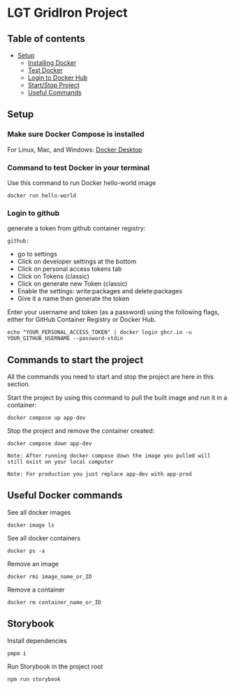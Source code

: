 # LGT GridIron Project

## Table of contents

- [Setup](#setup)
  - [Installing Docker](#make-sure-docker-compose-is-installed)
  - [Test Docker](#command-to-test-docker-in-your-terminal)
  - [Login to Docker Hub](#login-to-docker-hub)
  - [Start/Stop Project](#commands-to-start-the-project)
  - [Useful Commands](#useful-docker-commands)

## Setup

### Make sure Docker Compose is installed

For Linux, Mac, and Windows: [Docker Desktop ](https://docs.docker.com/desktop/install/linux-install/)

### Command to test Docker in your terminal

Use this command to run Docker hello-world image

```
docker run hello-world
```

### Login to github

generate a token from github container registry:

`github:`

- go to settings
- Click on developer settings at the bottom
- Click on personal access tokens tab
- Click on Tokens (classic)
- Click on generate new Token (classic)
- Enable the settings: write:packages and delete:packages
- Give it a name then generate the token

Enter your username and token (as a password) using the following flags, either for GitHub Container Registry or Docker
Hub.

```
echo "YOUR_PERSONAL_ACCESS_TOKEN" | docker login ghcr.io -u YOUR_GITHUB_USERNAME --password-stdin
```

## Commands to start the project

All the commands you need to start and stop the project are here in this section.

Start the project by using this command to pull the built image and run it in a container:

```
docker compose up app-dev
```

Stop the project and remove the container created:

```
docker compose down app-dev
```

`Note: After running docker compose down the image you pulled will still exist on your local computer`

`Note: For production you just replace app-dev with app-prod`

## Useful Docker commands

See all docker images

```
docker image ls
```

See all docker containers

```
docker ps -a
```

Remove an image

```
docker rmi image_name_or_ID
```

Remove a container

```
docker rm container_name_or_ID
```

## Storybook

Install dependencies

```
pmpm i
```

Run Storybook in the project root

```
npm run storybook
```
